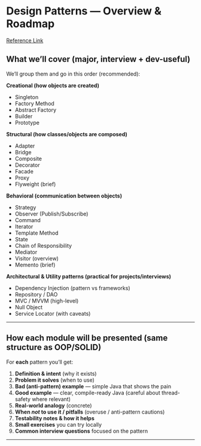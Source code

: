 # Design Patterns — Overview & Roadmap

[Reference Link](https://refactoring.guru/design-patterns/)

## What we’ll cover (major, interview + dev-useful)

We’ll group them and go in this order (recommended):

**Creational (how objects are created)**

* Singleton
* Factory Method
* Abstract Factory
* Builder
* Prototype

**Structural (how classes/objects are composed)**

* Adapter
* Bridge
* Composite
* Decorator
* Facade
* Proxy
* Flyweight (brief)

**Behavioral (communication between objects)**

* Strategy
* Observer (Publish/Subscribe)
* Command
* Iterator
* Template Method
* State
* Chain of Responsibility
* Mediator
* Visitor (overview)
* Memento (brief)

**Architectural & Utility patterns (practical for projects/interviews)**

* Dependency Injection (pattern vs frameworks)
* Repository / DAO
* MVC / MVVM (high-level)
* Null Object
* Service Locator (with caveats)

---

## How each module will be presented (same structure as OOP/SOLID)

For **each** pattern you’ll get:

1. **Definition & intent** (why it exists)
2. **Problem it solves** (when to use)
3. **Bad (anti-pattern) example** — simple Java that shows the pain
4. **Good example** — clear, compile-ready Java (careful about thread-safety where relevant)
5. **Real-world analogy** (concrete)
6. **When *not* to use it / pitfalls** (overuse / anti-pattern cautions)
7. **Testability notes & how it helps**
8. **Small exercises** you can try locally
9. **Common interview questions** focused on the pattern

---